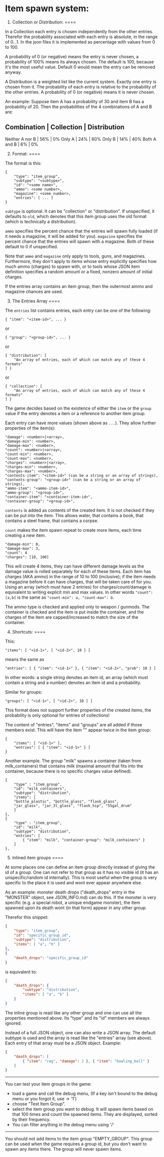 Item spawn system:
=====

1. Collection or Distribution:
====

In a Collection each entry is chosen independently from the other entries. Therefor the probability associated with each entry is absolute, in the range of 0...1. In the json files it is implemented as percentage with values from 0 to 100.

A probability of 0 (or negative) means the entry is never chosen, a probability of 100% means its always chosen. The default is 100, because it's the most useful value. Default 0 would mean the entry can be removed anyway.

A Distribution is a weighted list like the current system. Exactly one entry is chosen from it. The probability of each entry is relative to the probability of the other entries. A probability of 0 (or negative) means it is never chosen.

An example: Suppose item A has a probability of 30 and item B has a probability of 20. Then the probabilities of the 4 combinations of A and B are:

Combination     | Collection | Distribution
---------------------------------------
Neither A nor B | 56%        | 0%
Only A          | 24%        | 60%
Only B          | 14%        | 40%
Both A and B    | 6%         | 0%

2. Format:
====

The format is this:
```
{
    "type": "item_group",
    "subtype": "<subtype>",
    "id": "<some name>",
    "ammo": <some number>,
    "magazine": <some number>,
    "entries": [ ... ]
}
```

`subtype` is optional. It can be "collection" or "distribution". If unspecified, it defaults to `old`,
which denotes that this item group uses the old format (which is technically a distribution).

`ammo` specifies the percent chance that the entries will spawn fully loaded (if it needs a magazine, it will be added for you).
`magazine` specifies the percent chance that the entries will spawn with a magazine.
Both of these default to 0 if unspecified.

Note that `ammo` and `magazine` only apply to tools, guns, and magazines. Furthermore, they don't apply to items whose entry explicitly specifies
how much ammo (charges) to spawn with, or to tools whose JSON item definition specifies a random amount or a fixed, nonzero amount of
initial charges.

If the entries array contains an item group, then the outermost ammo and magazine chances are used.

3. The Entries Array
====

The `entries` list contains entries, each entry can be one of the following:
```
{ "item": "<item-id>", ... }
```
or
```
{ "group": "<group-id>", ... }
```
or
```
{ "distribution": [
    "An array of entries, each of which can match any of these 4 formats"
] }
```
or
```
{ "collection": [
    "An array of entries, each of which can match any of these 4 formats"
] }
```

The game decides based on the existence of either the `item` or the `group` value if the entry denotes a item or a reference to another item group.

Each entry can have more values (shown above as `...`). They allow further properties of the item(s):
```
"damage": <number>|<array>,
"damage-min": <number>,
"damage-max": <number>,
"count": <number>|<array>,
"count-min": <number>,
"count-max": <number>,
"charges": <number>|<array>,
"charges-min": <number>,
"charges-max": <number>,
"contents-item": "<item-id>" (can be a string or an array of strings),
"contents-group": "<group-id>" (can be a string or an array of strings),
"ammo-item": "<ammo-item-id>",
"ammo-group": "<group-id>",
"container-item": "<container-item-id>",
"container-group": "<group-id>",
```
`contents` is added as contents of the created item. It is not checked if they can be put into the item. This allows water, that contains a book, that contains a steel frame, that contains a corpse.

`count` makes the item spawn repeat to create more items, each time creating a new item.
```
"damage-min": 0,
"damage-max": 3,
"count": 4
"charges": [10, 100]
```
This will create 4 items, they can have different damage levels as the damage value is rolled separately for each of these items. Each item has charges (AKA ammo) in the range of 10 to 100 (inclusive); if the item needs a magazine before it can have charges, that will be taken care of for you. Using an array (which must have 2 entries) for charges/count/damage is equivalent to writing explicit min and max values. In other words `"count": [a,b]` is the same as `"count-min": a, "count-max": b`.

The ammo type is checked and applied only to weapon / gunmods.
The container is checked and the item is put inside the container, and the charges of the item are capped/increased to match the size of the container.

4. Shortcuts:
====

This:
```
"items": [ "<id-1>", [ "<id-2>", 10 ] ]
```
means the same as
```
"entries": [ { "item": "<id-1>" }, { "item": "<id-2>", "prob": 10 } ]
```
In other words: a single string denotes an item id, an array (which must contain a string and a number) denotes an item id and a probability.

Similar for groups:
```
"groups": [ "<id-1>", [ "<id-2>", 10 ] ]
```

This format does not support further properties of the created items, the probability is only optional for entries of collections!

The content of "entries", "items" and "groups" are all added if those members exist. This will have the item "<id-1>" appear twice in the item group:
```
{
    "items": [ "<id-1>" ],
    "entries": [ { "item": "<id-1>" } ]
}
```

Another example. The group "milk" spawns a container (taken from milk_containers) that contains milk (maximal amount that fits into the container, because there is no specific charges value defined).
```
{
    "type" : "item_group",
    "id": "milk_containers",
    "subtype": "distribution",
    "items": [
    "bottle_plastic", "bottle_glass", "flask_glass",
    "jar_glass", "jar_3l_glass", "flask_hip", "55gal_drum"
    ]
},
{
    "type" : "item_group",
    "id": "milk",
    "subtype": "distribution",
    "entries": [
        { "item": "milk", "container-group": "milk_containers" }
    ]
},
```

5. Inlined item groups
====

At some places one can define an item group directly instead of giving the id of a group. One can not refer to that group as it has no visible id (it has an unspecific/random id internally). This is most useful when the group is very specific to the place it is used and wont ever appear anywhere else.

As an example: monster death drops ("death_drops" entry in the "MONSTER" object, see JSON_INFO.md) can do this. If the monster is very specific (e.g. a special robot, a unique endgame monster), the item spawned upon its death wont (in that form) appear in any other group.

Therefor this snippet:
```JSON
{
    "type": "item_group",
    "id": "specific_group_id",
    "subtype": "distribution",
    "items": [ "a", "b" ]
},
{
    "death_drops": "specific_group_id"
}
```
is equivalent to:

```JSON
{
    "death_drops": {
        "subtype": "distribution",
        "items": [ "a", "b" ]
    }
}
```

The inline group is read like any other group and one can use all the properties mentioned above. Its "type" and its "id" members are always ignored.

Instead of a full JSON object, one can also write a JSON array. The default subtype is used and the array is read like the "entries" array (see above). Each entry of that array must be a JSON object. Example:
```JSON
{
    "death_drops": [
        { "item": "rag", "damage": 2 }, { "item": "bowling_ball" }
    ]
}
```

----

You can test your item groups in the game:
- load a game and call the debug menu, (If a key isn't bound to the debug menu or you forgot it, use <ESC> -> '1')
- choose "Test Item Group".
- select the item group you want to debug. It will spawn items based on that 100 times and count the spawned items. They are displayed, sorted by their frequency.
- You can filter anything in the debug menu using '/'

----

You should not add items to the item group "EMPTY_GROUP". This group can be used when the game requires a group id, but you don't want to spawn any items there. The group will never spawn items.

